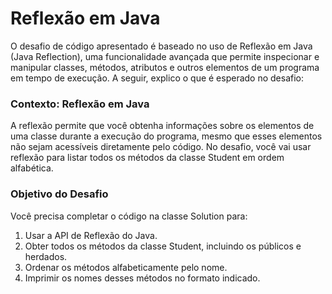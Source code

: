 # Reflexão em Java

O desafio de código apresentado é baseado no uso de Reflexão em Java (Java Reflection), uma funcionalidade avançada que permite inspecionar e manipular classes, métodos, atributos e outros elementos de um programa em tempo de execução. A seguir, explico o que é esperado no desafio:

### Contexto: Reflexão em Java
A reflexão permite que você obtenha informações sobre os elementos de uma classe durante a execução do programa, mesmo que esses elementos não sejam acessíveis diretamente pelo código. No desafio, você vai usar reflexão para listar todos os métodos da classe Student em ordem alfabética.

### Objetivo do Desafio
Você precisa completar o código na classe Solution para:
1. Usar a API de Reflexão do Java.
2. Obter todos os métodos da classe Student, incluindo os públicos e herdados.
3. Ordenar os métodos alfabeticamente pelo nome.
4. Imprimir os nomes desses métodos no formato indicado.
